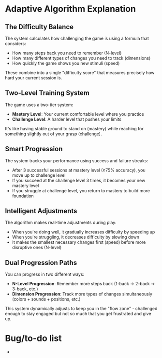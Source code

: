 # Adaptive Algorithm Explanation

## The Difficulty Balance

The system calculates how challenging the game is using a formula that considers:
- How many steps back you need to remember (N-level)
- How many different types of changes you need to track (dimensions)
- How quickly the game shows you new stimuli (speed)

These combine into a single "difficulty score" that measures precisely how hard your current session is.

## Two-Level Training System

The game uses a two-tier system:
- **Mastery Level**: Your current comfortable level where you practice
- **Challenge Level**: A harder level that pushes your limits

It's like having stable ground to stand on (mastery) while reaching for something slightly out of your grasp (challenge).

## Smart Progression

The system tracks your performance using success and failure streaks:
- After 3 successful sessions at mastery level (≥75% accuracy), you move up to challenge level
- If you succeed at the challenge level 3 times, it becomes your new mastery level
- If you struggle at challenge level, you return to mastery to build more foundation

## Intelligent Adjustments

The algorithm makes real-time adjustments during play:
- When you're doing well, it gradually increases difficulty by speeding up
- When you're struggling, it decreases difficulty by slowing down
- It makes the smallest necessary changes first (speed) before more disruptive ones (N-level)

## Dual Progression Paths

You can progress in two different ways:
- **N-Level Progression**: Remember more steps back (1-back → 2-back → 3-back, etc.)
- **Dimension Progression**: Track more types of changes simultaneously (colors + sounds + positions, etc.)

This system dynamically adjusts to keep you in the "flow zone" - challenged enough to stay engaged but not so much that you get frustrated and give up.

# Bug/to-do list
- 
